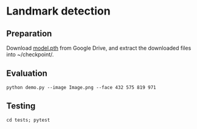 # Landmark detection


## Preparation

Download [model.pth](https://drive.google.com/file/d/1R3ni1BmT0EDvVRgv3l0-np_wMgif3Hc0/view?usp=sharing) from Google Drive, and extract the downloaded files into ~/checkpoint/.

## Evaluation
```
python demo.py --image Image.png --face 432 575 819 971
```

## Testing
```
cd tests; pytest
```
